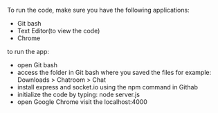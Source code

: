To run the code, make sure you have the following applications:
- Git bash
- Text Editor(to view the code)
- Chrome

to run the app:
- open Git bash
- access the folder in Git bash where you saved the files
for example:
Downloads > Chatroom > Chat
- install express and socket.io using the npm command in Githab
- initialize the code by typing:
node server.js
- open Google Chrome
  visit the localhost:4000
  
